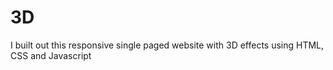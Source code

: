 # 3D

I built out this responsive single paged website with 3D effects using HTML, CSS and Javascript
